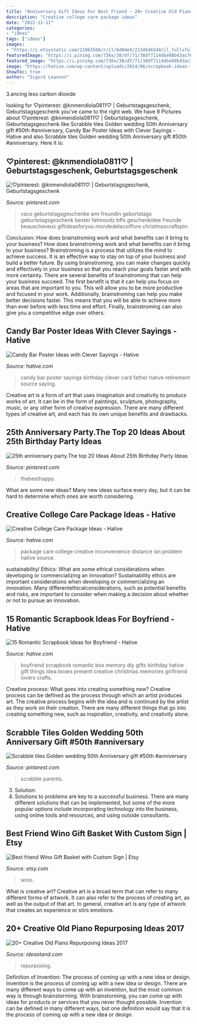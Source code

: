 ```yaml
---
title: "Anniversary Gift Ideas For Best Friend ~ 20+ Creative Old Piano Repurposing Ideas 2017"
description: "Creative college care package ideas"
date: "2022-11-11"
categories:
- "ideas"
tags: ["ideas"]
images:
- "https://i.etsystatic.com/21963568/r/il/6d04e0/2134646544/il_fullxfull.2134646544_fzi4.jpg"
featuredImage: "https://i.pinimg.com/736x/38/df/71/38df7114dbe68b43ac76a51d161d405a.jpg"
featured_image: "https://i.pinimg.com/736x/38/df/71/38df7114dbe68b43ac76a51d161d405a.jpg"
image: "https://hative.com/wp-content/uploads/2014/06/scrapbook-ideas-for-boyfriend/14-scrapbook-ideas-for-lovers.jpg"
ShowToc: true
author: "Sigurd Leannon"
---
```



3.ancing less carbon dioxide 

	

		
looking for ♡pinterest: @knmendiola0811♡ | Geburtstagsgeschenk, Geburtstagsgeschenk you've came to the right web. We have 8 Pictures about ♡pinterest: @knmendiola0811♡ | Geburtstagsgeschenk, Geburtstagsgeschenk like Scrabble tiles Golden wedding 50th Anniversary gift #50th #anniversary, Candy Bar Poster Ideas with Clever Sayings - Hative and also Scrabble tiles Golden wedding 50th Anniversary gift #50th #anniversary. Here it is:
		
    
## ♡pinterest: @knmendiola0811♡ | Geburtstagsgeschenk, Geburtstagsgeschenk

<img loading=lazy src="https://i.pinimg.com/736x/38/df/71/38df7114dbe68b43ac76a51d161d405a.jpg" onerror="this.onerror=null;this.src='https://tse3.mm.bing.net/th?id=OIP.1xTJtXchHNds4eEgauwaWwAAAA&amp;pid=15.1';" alt="♡pinterest: @knmendiola0811♡ | Geburtstagsgeschenk, Geburtstagsgeschenk">

_Source: pinterest.com_

>vsco geburtstagsgeschenke ami freundin geburtstags geburtstagsgeschenk bester fatmoodz bffs geschenkidee freunde beauxcheveux giftideasforyou mondedelacoiffure christmascraftspin. 

	

Conclusion: How does brainstroming work and what benefits can it bring to your business?
How does brainstroming work and what benefits can it bring to your business? Brainstroming is a process that utilizes the mind to achieve success. It is an effective way to stay on top of your business and build a better future. By using brainstroming, you can make changes quickly and effectively in your business so that you reach your goals faster and with more certainty. There are several benefits of brainstroming that can help your business succeed. The first benefit is that it can help you focus on areas that are important to you. This will allow you to be more productive and focused in your work. Additionally, brainstroming can help you make better decisions faster. This means that you will be able to achieve more than ever before with less time and effort. Finally, brainstroming can also give you a competitive edge over others.

    
## Candy Bar Poster Ideas With Clever Sayings - Hative

<img loading=lazy src="https://hative.com/wp-content/uploads/2015/01/candy-bar-sayings/12-candy-bar-saying-ideas.jpg" onerror="this.onerror=null;this.src='https://tse3.mm.bing.net/th?id=OIP.xXtAGYzQS3vZBkdTWtcs0wHaJ4&amp;pid=15.1';" alt="Candy Bar Poster Ideas with Clever Sayings - Hative">

_Source: hative.com_

>candy bar poster sayings birthday clever card father hative retirement source saying. 

	

Creative art is a form of art that uses imagination and creativity to produce works of art. It can be in the form of paintings, sculpture, photography, music, or any other form of creative expression. There are many different types of creative art, and each has its own unique benefits and drawbacks.

    
## 25th Anniversary Party.The Top 20 Ideas About 25th Birthday Party Ideas

<img loading=lazy src="https://i.pinimg.com/736x/b6/8e/07/b68e077bcda889ab9d8edfb094a66935.jpg" onerror="this.onerror=null;this.src='https://tse1.mm.bing.net/th?id=OIP.8aJW_vPsia3Zwq2kNJbZPAHaLH&amp;pid=15.1';" alt="25th anniversary party.The top 20 Ideas About 25th Birthday Party Ideas">

_Source: pinterest.com_

>thebesthappy. 

	

What are some new ideas?
Many new ideas surface every day, but it can be hard to determine which ones are worth considering.

    
## Creative College Care Package Ideas - Hative

<img loading=lazy src="https://hative.com/wp-content/uploads/2015/01/college-care-package-ideas/2-creative-college-care-package-ideas.jpg" onerror="this.onerror=null;this.src='https://tse4.mm.bing.net/th?id=OIP.iwiw7hTsYG6HX01sOKooXAHaJ4&amp;pid=15.1';" alt="Creative College Care Package Ideas - Hative">

_Source: hative.com_

>package care college creative inconvenience distance isn problem hative source. 

	

sustainability/ Ethics: What are some ethical considerations when developing or commercializing an innovation?
Sustainability ethics are important considerations when developing or commercializing an innovation. Many differentethicalconsiderations, such as potential benefits and risks, are important to consider when making a decision about whether or not to pursue an innovation.

    
## 15 Romantic Scrapbook Ideas For Boyfriend - Hative

<img loading=lazy src="https://hative.com/wp-content/uploads/2014/06/scrapbook-ideas-for-boyfriend/14-scrapbook-ideas-for-lovers.jpg" onerror="this.onerror=null;this.src='https://tse3.mm.bing.net/th?id=OIP.7yqCcXCTzDaVwZay9thIkAHaJ4&amp;pid=15.1';" alt="15 Romantic Scrapbook Ideas for Boyfriend - Hative">

_Source: hative.com_

>boyfriend scrapbook romantic box memory diy gifts birthday hative gift things idea boxes present creative christmas memories girlfriend lovers crafts. 

	

Creative process: What goes into creating something new?
Creative process can be defined as the process through which an artist produces art. The creative process begins with the idea and is continued by the artist as they work on their creation. There are many different things that go into creating something new, such as inspiration, creativity, and creativity alone.

    
## Scrabble Tiles Golden Wedding 50th Anniversary Gift #50th #anniversary

<img loading=lazy src="https://i.pinimg.com/736x/b9/45/ef/b945efcd58bcc02e8f58c482ab6f8291.jpg" onerror="this.onerror=null;this.src='https://tse2.mm.bing.net/th?id=OIP.9VijDDXmlDDdwyWqNT4rGQHaJ3&amp;pid=15.1';" alt="Scrabble tiles Golden wedding 50th Anniversary gift #50th #anniversary">

_Source: pinterest.com_

>scrabble parents. 

	

3. Solution:
3. Solutions to problems are key to a successful business. There are many different solutions that can be implemented, but some of the more popular options include incorporating technology into the business, using online tools and resources, and using outside consultants.

    
## Best Friend Wino Gift Basket With Custom Sign | Etsy

<img loading=lazy src="https://i.etsystatic.com/21963568/r/il/6d04e0/2134646544/il_fullxfull.2134646544_fzi4.jpg" onerror="this.onerror=null;this.src='https://tse1.mm.bing.net/th?id=OIP.FoYXWC101_8JQFcE3dB9ngHaJ4&amp;pid=15.1';" alt="Best friend Wino Gift Basket with Custom Sign | Etsy">

_Source: etsy.com_

>wino. 

	

What is creative art?
Creative art is a broad term that can refer to many different forms of artwork. It can also refer to the process of creating art, as well as the output of that art. In general, creative art is any type of artwork that creates an experience or stirs emotions.

    
## 20+ Creative Old Piano Repurposing Ideas 2017

<img loading=lazy src="https://ideastand.com/wp-content/uploads/2015/03/piano-repurposing-ideas/3-creative-old-piano-repurposing-ideas.jpg" onerror="this.onerror=null;this.src='https://tse1.mm.bing.net/th?id=OIP.fZyI6Aend51J7hFtCSwxMQAAAA&amp;pid=15.1';" alt="20+ Creative Old Piano Repurposing Ideas 2017">

_Source: ideastand.com_

>repurposing. 

	

Definition of Invention: The process of coming up with a new idea or design.
Invention is the process of coming up with a new idea or design. There are many different ways to come up with an invention, but the most common way is through brainstorming. With brainstorming, you can come up with ideas for products or services that you never thought possible. Invention can be defined in many different ways, but one definition would say that it is the process of coming up with a new idea or design.

